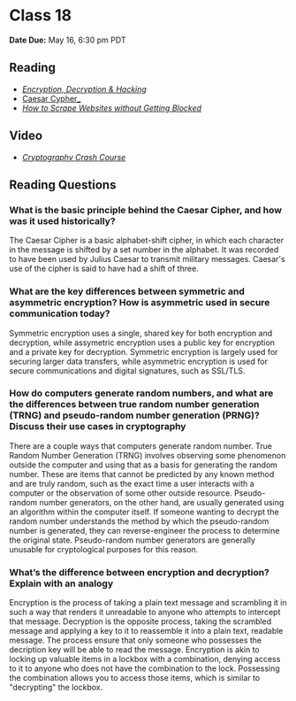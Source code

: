 # Class 18

**Date Due:** May 16, 6:30 pm PDT

## Reading

- [_Encryption, Decryption & Hacking_](https://www.khanacademy.org/computing/computers-and-internet/xcae6f4a7ff015e7d:online-data-security/xcae6f4a7ff015e7d:data-encryption-techniques/a/encryption-decryption-and-code-cracking)
- [Caesar Cypher_](https://en.wikipedia.org/wiki/Caesar_cipher)
- [_How to Scrape Websites without Getting Blocked_](https://www.scrapehero.com/how-to-prevent-getting-blacklisted-while-scraping/)

## Video

- [_Cryptography Crash Course_](https://www.youtube.com/watch?v=jhXCTbFnK8o)

## Reading Questions

### What is the basic principle behind the Caesar Cipher, and how was it used historically?

The Caesar Cipher is a basic alphabet-shift cipher, in which each character in the message is shifted by a set number in the alphabet.
It was recorded to have been used by Julius Caesar to transmit military messages. Caesar's use of the cipher is said to have had a
shift of three.

### What are the key differences between symmetric and asymmetric encryption? How is asymmetric used in secure communication today?

Symmetric encryption uses a single, shared key for both encryption and decryption, while assymetric encryption uses a public key
for encryption and a private key for decryption. Symmetric encryption is largely used for securing larger data transfers, while
asymmetric encryption is used for secure communications and digital signatures, such as SSL/TLS.

### How do computers generate random numbers, and what are the differences between true random number generation (TRNG) and pseudo-random number generation (PRNG)? Discuss their use cases in cryptography

There are a couple ways that computers generate random number. True Random Number Generation (TRNG) involves observing some phenomenon
outside the computer and using that as a basis for generating the random number. These are items that cannot be predicted by any known
method and are truly random, such as the exact time a user interacts with a computer or the observation of some other outside resource.
Pseudo-random number generators, on the other hand, are usually generated using an algorithm within the computer itself. If someone
wanting to decrypt the random number understands the method by which the pseudo-random number is generated, they can reverse-engineer
the process to determine the original state. Pseudo-random number generators are generally unusable for cryptological purposes for this
reason.

### What’s the difference between encryption and decryption? Explain with an analogy

Encryption is the process of taking a plain text message and scrambling it in such a way that renders it unreadable to anyone who attempts
to intercept that message. Decryption is the opposite process, taking the scrambled message and applying a key to it to reassemble it
into a plain text, readable message. The process ensure that only someone who possesses the decription key will be able to read the
message. Encryption is akin to locking up valuable items in a lockbox with a combination, denying access to it to anyone who does not
have the combination to the lock. Possessing the combination allows you to access those items, which is similar to "decrypting" the lockbox.